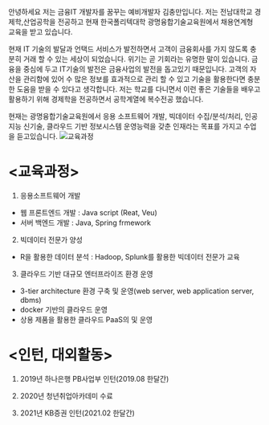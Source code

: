 안녕하세요 저는 금융IT 개발자를 꿈꾸는 예비개발자 김충만입니다.
저는 전남대학교 경제학,산업공학을 전공하고 현재 한국폴리텍대학 광명융합기술교육원에서 채용연계형 교육을 받고 있습니다.

현재 IT 기술의 발달과 언택드 서비스가 발전하면서 고객이 금융회사를 가지 않도록 충분히 거래 할 수 있는 세상이 되었습니다. 
위기는 곧 기회라는 유명한 말이 있습니다. 금융을 중심에 두고 IT기술의 발전은 금융사업의 발전을 돕고있기 때문입니다. 
고객의 자산을 관리함에 있어 수 많은 정보를 효과적으로 관리 할 수 있고 기술을 활용한다면 충분한 도움을 받을 수 있다고 생각합니다. 
저는 학교를 다니면서 이런 좋은 기술들을 배우고 활용하기 위해 경제학을 전공하면서 공학계열에 복수전공 했습니다.

현재는 광명융합기술교육원에서 응용 소프트웨어 개발, 빅데이터 수집/분석/처리, 인공지능 신기술, 클라우드 기반 정보시스템 운영능력을 갖춘 인재라는 목표를 가지고 수업을 듣고있습니다.
![교육과정](https://user-images.githubusercontent.com/79954014/118357904-5125b380-b5b7-11eb-8a5e-a4cebef24509.jpg)

# <교육과정>

1) 응용소프트웨어 개발
- 웹 프론트엔드 개발 : Java script (Reat, Veu)
- 서버 백엔드 개발 : Java, Spring frmework

2) 빅데이터 전문가 양성
- R을 활용한 데이터 분석 : Hadoop, Splunk를 활용한 빅데이터 전문가 교육

3) 클라우드 기반 대규모 엔터프라이즈 환경 운영
- 3-tier architecture 환경 구축 및 운영(web server, web application server, dbms)
- docker 기반의 클라우드 운영
- 상용 제품을 활용한 클라우드 PaaS의 및 운영


# <인턴, 대외활동>

1) 2019년 하나은행 PB사업부 인턴(2019.08 한달간)

2) 2020년 청년취업아카데미 수료

3) 2021년 KB증권 인턴(2021.02 한달간)
